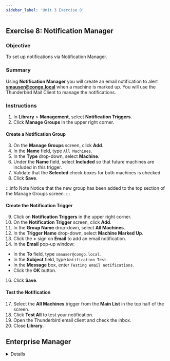 ```yaml
---
sidebar_label: 'Unit 3 Exercise 8'
---
```


## Exercise 8: Notification Manager

### Objective

To set up notifications via Notification Manager.

### Summary

Using **Notification Manager** you will create an email notification to alert **smauser@congo.local** when a machine is marked up. You will use the Thunderbird Mail Client to manage the notifications.

### Instructions

1.	In **Library** > **Management**, select **Notification Triggers**. 
2.  Click **Manage Groups** in the upper right corner.

#### Create a Notification Group

3.  On the **Manage Groups** screen, click **Add**.
4.  In the **Name** field, type ```All Machines```.
5.  In the **Type** drop-down, select **Machine**.
6.  Under the **Name** field, select **Included** so that future machines are included in this trigger.
7.  Validate that the **Selected** check boxes for both machines is checked.
8.  Click **Save**.

:::info Note
Notice that the new group has been added to the top section of the Manage Groups screen.
:::

#### Create the Notification Trigger

9.  Click on **Notification Triggers** in the upper right corner.
10. On the **Notification Trigger** screen, click **Add**.
11. In the **Group Name** drop-down, select **All Machines**.
12. In the **Trigger Name** drop-down, select **Machine Marked Up**.
14. Click the **+** sign on **Email** to add an email notification.
15. In the **Email** pop-up window:
  * In the **To** field, type ```smauser@congo.local```.
  * In the **Subject** field, type ```Notification Test```.
  * In the **Message** box, enter ```Testing email notifications.```
  * Click the **OK** button.
16. Click **Save**.

#### Test the Notification

17. Select the **All Machines** trigger from the **Main List** in the top half of the screen.
18. Click **Test All** to test your notification.
19. Open the Thunderbird email client and check the inbox.
20. Close **Library**.


## Enterprise Manager

<details>

:::tip [Walkthrough Video - Unit 3 Exercise 8](../static/videobasic/U3E8.mp4)

:::

1.	Under the **Management** topic, Double-Click on **Notification Manager**. 
2.	Click on the **Machines** tab. 
3.	Right-Click in the white area under the Machines tab and select **Add Root Group**.
4.	Type the name of the Machine Group (e.g., All Machines) and click **OK**.
5.	On the right side of the screen, expand the Operating Systems and check all the box(es) next to the **Machine(s)**.
6.	Click the **Save** button (bottom right).
7.	Right-Click the **Group** folder created in step 4, move the mouse to **Add Machine Trigger**, and select the **```Machine Marked Up``` Trigger**.
8.	Under **Notification Definitions** on the right:
9.	Mark the **Send Email (SMTP)** checkbox.
10.	Click the **Email** tab.
11.	In the To field, enter ```smauser@congo.local```.
12.	Enter a **Subject**.
13.	In the **Message**, enter **Testing email notification**.
14.	Click the **Test** button to test your notification results
15.	Click the **Save** button.
16.	Open Thunderbird and check the inbox.

</details>